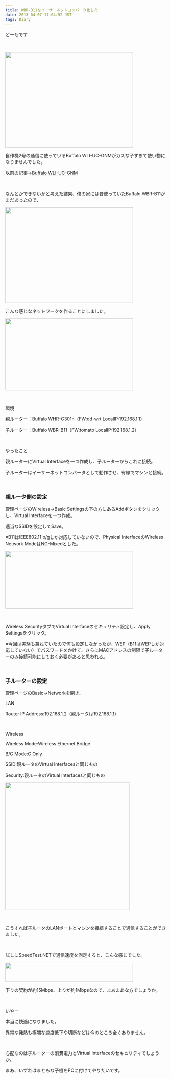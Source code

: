 ```yaml
---
title: WBR-B11をイーサーネットコンバータ化した
date: 2013-04-07 17:04:52 JST
tags: Diary
---
```

<p>どーもです</p>
<p>&nbsp;</p>
<p><img src="https://lh5.googleusercontent.com/-wn9ewHUqHWM/UTKmaBT-UjI/AAAAAAAABUc/G58KszEU9og/s400/IMG_0082.JPG" height="300" width="400" /></p>
<p>自作機2号の通信に使っているBuffalo WLI-UC-GNMがカスな子すぎて使い物になりませんでした。</p>
<p>以前の記事→<a href="http://tosainu.wktk.so/view/256">Buffalo WLI-UC-GNM</a></p>
<p>&nbsp;</p>
<p>なんとかできないかと考えた結果、僕の家には昔使っていたBuffalo WBR-B11がまだあったので、</p>
<p><img src="https://lh3.googleusercontent.com/-3_STouXiXyw/UWEfmW_4AoI/AAAAAAAAB3Y/pHQeAOW6m2g/s400/IMG_0361.JPG" height="300" width="400" /></p>
<p>こんな感じなネットワークを作ることにしました。</p>
<p><img src="https://lh3.googleusercontent.com/-UMvi0cMQNMo/UWEflobvjMI/AAAAAAAAB3U/Sp5ITADUPQM/s400/out.png" height="225" width="400" /></p>
<p>&nbsp;</p>
<p>環境</p>
<p>親ルーター：Buffalo WHR-G301n（FW:dd-wrt LocalIP:192.168.1.1）</p>
<p>子ルーター：Buffalo WBR-B11（FW:tomato LocalIP:192.168.1.2）</p>
<p>&nbsp;</p>
<p>やったこと</p>
<p>親ルーターにVirtual Interfaceを一つ作成し、子ルーターからこれに接続。</p>
<p>子ルーターはイーサーネットコンバータとして動作させ、有線でマシンと接続。</p>
<p>&nbsp;</p>
<h3>親ルータ側の設定</h3>
<p>管理ページのWireless→Basic Settingsの下の方にあるAddボタンをクリックし、Virtual Interfaceを一つ作成。</p>
<p>適当なSSIDを設定してSave。</p>
<p>※B11はIEEE802.11 b/gしか対応していないので、Physical InterfaceのWireless Network ModeはNG-Mixedとした。</p>
<p><img src="https://lh6.googleusercontent.com/-EnZtslG1tEw/UWEhtvw-gkI/AAAAAAAAB3o/T1-IrM_BjEM/s400/Screenshot%2520from%25202013-04-07%252016%253A33%253A35.png" height="181" width="400" /></p>
<p>&nbsp;</p>
<p>Wireless SecurityタブでVirtual Interfaceのセキュリティ設定し、Apply Settingsをクリック。</p>
<p>※今回は実験も兼ねていたので何も設定しなかったが、WEP（B11はWEPしか対応していない）でパスワードをかけて、さらにMACアドレスの制限で子ルーターのみ接続可能にしておく必要があると思われる。</p>
<p>&nbsp;</p>
<h3>子ルーターの設定</h3>
<p>管理ページのBasic→Networkを開き、</p>
<p>LAN</p>
<p>Router IP Address:192.168.1.2（親ルータは192.168.1.1）</p>
<p>&nbsp;</p>
<p>Wireless</p>
<p>Wireless Mode:Wireless Ethernet Bridge</p>
<p>B/G Mode:G Only</p>
<p>SSID:親ルータのVirtual Interfacesと同じもの</p>
<p>Security:親ルータのVirtual Interfacesと同じもの</p>
<p><img src="https://lh6.googleusercontent.com/-vW2Hxk4CPGw/UWEl5JBQcwI/AAAAAAAAB34/VRrZ9O770us/s400/Screenshot%2520from%25202013-04-07%252016%253A50%253A19.png" height="400" width="390" /></p>
<p>&nbsp;</p>
<p>こうすれば子ルータのLANポートとマシンを接続することで通信することができました。</p>
<p>&nbsp;</p>
<p>試しにSpeedTest.NETで通信速度を測定すると、こんな感じでした。</p>
<p><img src="https://lh5.googleusercontent.com/-Wit4qqfpm7s/UWEm5AsLSLI/AAAAAAAAB4E/R4m134KL1VU/s400/Screenshot%2520from%25202013-04-07%252015-52-57.png" height="61" width="400" /></p>
<p>下りの契約が約15Mbps、上りが約1Mbpsなので、まあまあな方でしょうか。</p>
<p>&nbsp;</p>
<p>いやー</p>
<p>本当に快適になりました。</p>
<p>異常な発熱も極端な速度低下や切断などは今のところ全くありません。</p>
<p>&nbsp;</p>
<p>心配なのは子ルーターの消費電力とVirtual Interfaceのセキュリティでしょうか。</p>
<p>まあ、いずれはまともな子機をPCに付けてやりたいです。</p>
<p>&nbsp;</p>
